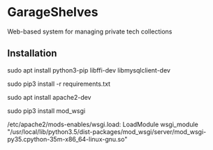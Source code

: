 # GarageShelves
Web-based system for managing private tech collections

## Installation

sudo apt install python3-pip libffi-dev libmysqlclient-dev
 
sudo pip3 install -r requirements.txt

sudo apt install apache2-dev

sudo pip3 install mod_wsgi

/etc/apache2/mods-enables/wsgi.load:
LoadModule wsgi_module "/usr/local/lib/python3.5/dist-packages/mod_wsgi/server/mod_wsgi-py35.cpython-35m-x86_64-linux-gnu.so"

